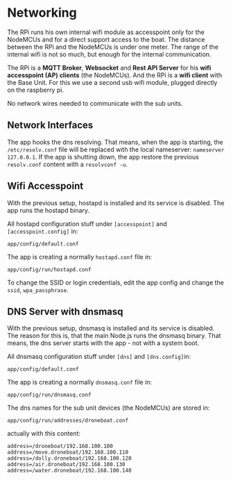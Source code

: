 # Networking

The RPi runs his own internal wifi module as accesspoint only for the NodeMCUs
and for a direct support access to the boat. The distance between the RPi
and the NodeMCUs is under one meter. The range of the internal wifi is not so much,
but enough for the internal communication.
 
The RPi is a **MQTT Broker**, **Websocket** and **Rest API Server** for his **wifi accesspoint (AP) clients**  (the NodeMCUs).
And the RPi is a **wifi client** with the Base Unit. For this we use a second usb wifi module,
plugged directly on the raspberry pi.
 
No network wires needed to communicate with the sub units.

## Network Interfaces
The app hooks the dns resolving. That means, when the app is starting, the `/etc/resolv.conf`
file will be replaced with the local nameserver: `nameserver 127.0.0.1`.
If the app is shutting down, the app restore the previous `resolv.conf` content with
a `resolvconf -u`.

## Wifi Accesspoint
With the previous setup, hostapd is installed and its service is disabled.
The app runs the hostapd binary.
 
All hostapd configuration stuff under `[accesspoint]` and `[accesspoint.config]` in:
```
app/config/default.conf
``` 

The app is creating a normally `hostapd.conf` file in:
```
app/config/run/hostapd.conf
```
To change the SSID or login credentials, edit the app config and change the `ssid`, `wpa_passphrase`.


## DNS Server with dnsmasq
With the previous setup, dnsmasq is installed and its service is disabled.
The reason for this is, that the main Node.js runs the dnsmasq binary.
That means, the dns server starts with the app - not with a system boot.
 
All dnsmasq configuration stuff under `[dns]` and `[dns.config]`in:
```
app/config/default.conf
``` 
The app is creating a normally `dnsmasq.conf` file in:
```
app/config/run/dnsmasq.conf
```
The dns names for the sub unit devices (the NodeMCUs) are stored in:
```
app/config/run/addresses/droneboat.conf
```
actually with this content:
```
address=/droneboat/192.168.100.100
address=/move.droneboat/192.168.100.110
address=/dolly.droneboat/192.168.100.120
address=/air.droneboat/192.168.100.130
address=/water.droneboat/192.168.100.140
```

